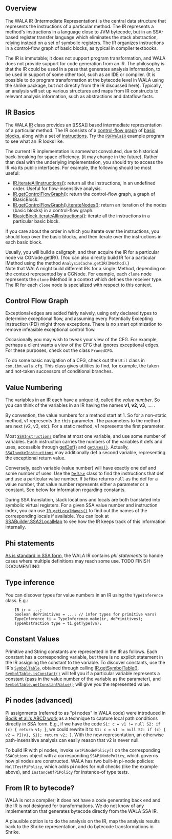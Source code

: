 Overview
--------

The WALA IR (Intermediate Representation) is the central data structure
that represents the instructions of a particular method. The IR
represents a method's instructions in a language close to JVM bytecode,
but in an SSA-based register transfer language which eliminates the
stack abstraction, relying instead on a set of symbolic registers. The
IR organizes instructions in a control-flow graph of basic blocks, as
typical in compiler textbooks.

The IR is immutable; it does not support program transformation, and
WALA does not provide support for code generation from an IR. The
philosophy is that the IR could be used in a pass that generates
analysis information, to be used in support of some other tool, such as
an IDE or compiler. (It is possible to do program transformation at the
bytecode level in WALA using the shrike package, but not directly from
the IR discussed here). Typically, an analysis will set up various
structures and maps from IR constructs to relevant analysis information,
such as abstractions and dataflow facts.

IR Basics
---------

The WALA
[IR](http://wala.sourceforge.net/javadocs/trunk/com/ibm/wala/ssa/IR.html)
class provides an [[SSA]] based
intermediate representation of a particular method. The IR consists of a
[control-flow
graph](http://wala.sourceforge.net/javadocs/trunk/com/ibm/wala/cfg/ControlFlowGraph.html)
of [basic
blocks](http://wala.sourceforge.net/javadocs/trunk/com/ibm/wala/cfg/IBasicBlock.html),
along with a set of
[instructions](http://wala.sourceforge.net/javadocs/trunk/com/ibm/wala/ssa/SSAInstruction.html).
Try the
[`PDFWalaIR`](http://wala.sourceforge.net/javadocs/trunk/com/ibm/wala/examples/drivers/PDFWalaIR.html)
example program to see what an IR looks like.

The current IR implementation is somewhat convoluted, due to historical
back-breaking for space efficiency. (it may change in the future).
Rather than deal with the underlying implementation, you should try to
access the IR via its public interfaces. For example, the following
should be most useful:

-   [IR.iterateAllInstructions()](http://wala.sourceforge.net/javadocs/trunk/com/ibm/wala/ssa/IR.html#iterateAllInstructions()): return all the instructions, in an
    undefined order. Useful for flow-insensitive analysis.
-   [IR.getControlFlowGraph()](http://wala.sourceforge.net/javadocs/trunk/com/ibm/wala/ssa/IR.html#getControlFlowGraph()): return the control-flow graph, a graph
    of IBasicBlock.
-   [IR.getControlFlowGraph().iterateNodes()](http://wala.sourceforge.net/javadocs/trunk/com/ibm/wala/util/graph/NodeManager.html#iterateNodes()): return an iteration of
    the nodes (basic blocks) in a control-flow graph.
-   [IBasicBlock.iterateAllInstructions()](http://wala.sourceforge.net/javadocs/trunk/com/ibm/wala/cfg/IBasicBlock.html#iterateAllInstructions()): iterate all the
    instructions in a particular basic block.

If you care about the order in which you iterate over the instructions,
you should loop over the basic blocks, and then iterate over the
instructions in each basic block.

Usually, you will build a callgraph, and then acquire the IR for a
particular node via CGNode.getIR(). (You can also directly build IR for
a particular IMethod using the method `AnalysisCache.getIR(IMethod)`.)  
Note that WALA might build different
IRs for a single IMethod, depending on the context represented by a
CGNode. For example, each `clone` node represents the `clone` IMethod in
a context which defines the receiver type. The IR for each `clone` node
is specialized with respect to this context.

Control Flow Graph
------------------

Exceptional edges are added fairly naively, using only declared types to
determine exceptional flow, and assuming every Potentially Excepting
Instruction (PEI) might throw exceptions. There is no smart optimization
to remove infeasible exceptional control flow.

Occasionally you may wish to tweak your view of the CFG. For example,
perhaps a client wants a view of the CFG that ignores exceptional edges.
For these purposes, check out the class `PrunedCFG`.

To do some basic navigation of a CFG, check out the `Util` class in
`com.ibm.wala.cfg`. This class gives utilities to find, for example, the
taken and not-taken successors of conditional branches.

Value Numbering
---------------

The variables in an IR each have a unique id, called the *value number*.
So you can think of the variables in an IR having the names **v1, v2,
v3**, .... .

By convention, the value numbers for a method start at 1. So for a
non-static method, v1 represents the `this` parameter. The parameters to
the method are next (v2, v3, etc). For a static method, v1 represents
the first parameter.

Most
[`SSAInstructions`](http://wala.sourceforge.net/javadocs/trunk/com/ibm/wala/ssa/SSAInstruction.html)
define at most one variable, and use some number of variables. Each
instruction carries the numbers of the variables it defs and uses,
accessible through
[getDef()](http://wala.sourceforge.net/javadocs/trunk/com/ibm/wala/ssa/SSAInstruction.html#getDef()) and
[`getUses()`](http://wala.sourceforge.net/javadocs/trunk/com/ibm/wala/ssa/SSAInstruction.html#getUse(int)).
Actually,
[`SSAInvokeInstructions`](http://wala.sourceforge.net/javadocs/trunk/com/ibm/wala/ssa/SSAInvokeInstruction.html)
may additionally def a second variable, representing the exceptional
return value.

Conversely, each variable (value number) will have exactly one def and
some number of uses. Use the
[`DefUse`](http://wala.sourceforge.net/javadocs/trunk/com/ibm/wala/ssa/DefUse.html)
class to find the instructions that def and use a particular value
number. If `DefUse` returns `null` as the def for a value number, that
value number represents either a parameter or a constant. See below for
information regarding constants.

During SSA translation, stack locations and locals are both translated
into symbolic virtual registers. For a given SSA value number and
instruction index, you can use
[`IR.getLocalNames()`](http://wala.sourceforge.net/javadocs/trunk/com/ibm/wala/ssa/IR.html#getLocalNames(int,%20int))
to find out the names of the corresponding locals if available. You can
look at
[SSABuilder.SSA2LocalMap](http://wala.sourceforge.net/javadocs/trunk/com/ibm/wala/ssa/SSABuilder.html)
to see how the IR keeps track of this information internally.

Phi statements
--------------

[As is standard in SSA form](https://en.wikipedia.org/wiki/Static_single_assignment_form#Converting_to_SSA), the WALA IR contains *phi statements* to handle cases where multiple definitions may reach some use.  TODO FINISH DOCUMENTING

Type inference
--------------

You can discover types for value numbers in an IR using the
`TypeInference` class. E.g.:

        IR ir = ...;
        boolean doPrimitives = ...; // infer types for primitive vars?
        TypeInference ti = TypeInference.make(ir, doPrimitives);
        TypeAbstraction type = ti.getType(vn);

Constant Values
---------------

Primitive and String constants are represented in the IR as follows.
Each constant has a corresponding variable, but there is no explicit
statement in the IR assigning the constant to the variable. To discover
constants, use the IR's
[`SymbolTable`](http://wala.sourceforge.net/javadocs/trunk/com/ibm/wala/ssa/SymbolTable.html),
obtained through calling
[IR.getSymbolTable()](http://wala.sourceforge.net/javadocs/trunk/com/ibm/wala/ssa/IR.html#getSymbolTable()).
[`SymbolTable.isConstant()`](http://wala.sourceforge.net/javadocs/trunk/com/ibm/wala/ssa/SymbolTable.html#isConstant(int))
will tell you if a particular variable represents a constant (pass in
the value number of the variable as the parameter), and
[`SymbolTable.getConstantValue()`](http://wala.sourceforge.net/javadocs/trunk/com/ibm/wala/ssa/SymbolTable.html#getConstantValue(int))
will give you the represented value.

Pi nodes (advanced)
-------------------

Pi assignments (referred to as "pi nodes" in WALA code) were introduced in [Bodik et al.'s ABCD work](http://dl.acm.org/citation.cfm?id=349342) as a technique to capture local path conditions directly in SSA form.  E.g., if we have the code `S1: c = v1 != null S2: if (c) { return v1; }`, we could rewrite it to `S1: c = v1 != null S2: if (c) { v2 = PI(v1, S1); return v2; }`.  With the new representation, an otherwise path-insensitive analysis can easily reason that v2 is never null.

To build IR with pi nodes, invoke `setPiNodePolicy()` on the corresponding `SSAOptions` object with a corresponding `SSAPiNodePolicy`, which governs how pi nodes are constructed.  WALA has two built-in pi-node policies: `NullTestPiPolicy`, which adds pi nodes for null checks (like the example above), and `InstanceOfPiPolicy` for instance-of type tests.

From IR to bytecode?
--------------------

WALA is not a compiler; it does not have a code generating back end and
the IR is not designed for transformations. We do not know of any
implementation that generates bytecode directly from the WALA SSA IR.

A plausible option is to do the analysis on the IR, map the analysis
results back to the Shrike representation, and do bytecode
transformations in Shrike.